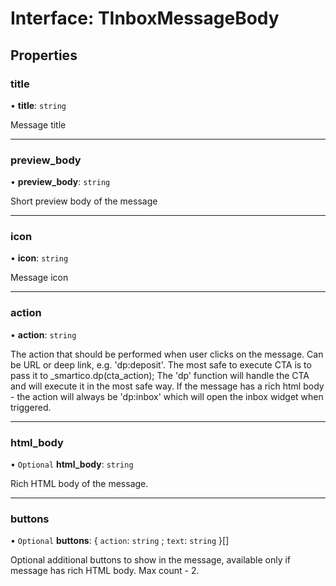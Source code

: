 # Interface: TInboxMessageBody

## Properties

### title

• **title**: `string`

Message title

___

### preview\_body

• **preview\_body**: `string`

Short preview body of the message

___

### icon

• **icon**: `string`

Message icon

___

### action

• **action**: `string`

The action that should be performed when user clicks on the message.
Can be URL or deep link, e.g. 'dp:deposit'. The most safe to execute CTA is to pass it to _smartico.dp(cta_action);
The 'dp' function will handle the CTA and will execute it in the most safe way. 
If the message has a rich html body - the action will always be 'dp:inbox' which will open the inbox widget when triggered.

___

### html\_body

• `Optional` **html\_body**: `string`

Rich HTML body of the message.

___

### buttons

• `Optional` **buttons**: \{ `action`: `string` ; `text`: `string`  }[]

Optional additional buttons to show in the message, available only if message has rich HTML body. Max count - 2.
